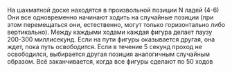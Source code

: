 На шахматной доске находятся в произвольной позиции N ладей (4-6) 
Они все одновременно начинают ходить на случайные позиции (при этом перемещаться они, естественно, 
могут только горизонтально либо вертикально). 
Между каждыми ходами каждая фигура делает паузу 200-300 миллисекунд. 
Если на пути фигуры оказывается другая, она ждет, пока путь освободится. 
Если в течение 5 секунд проход не освободился, выбирается другая позиция аналогичным случайным образом. 
Всё заканчивается, когда все фигуры сделают по 50 ходов